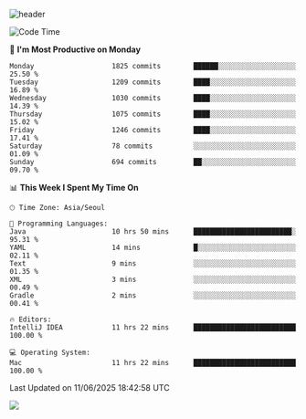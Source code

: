 ![header](https://capsule-render.vercel.app/api?type=Egg&color=timeAuto&height=300&section=header&text=PoPo&fontSize=90&animation=fadeIn)

  <!--START_SECTION:waka-->
![Code Time](http://img.shields.io/badge/Code%20Time-2%2C752%20hrs%2056%20mins-blue)

📅 **I'm Most Productive on Monday** 

```text
Monday                   1825 commits        ██████░░░░░░░░░░░░░░░░░░░   25.50 % 
Tuesday                  1209 commits        ████░░░░░░░░░░░░░░░░░░░░░   16.89 % 
Wednesday                1030 commits        ████░░░░░░░░░░░░░░░░░░░░░   14.39 % 
Thursday                 1075 commits        ████░░░░░░░░░░░░░░░░░░░░░   15.02 % 
Friday                   1246 commits        ████░░░░░░░░░░░░░░░░░░░░░   17.41 % 
Saturday                 78 commits          ░░░░░░░░░░░░░░░░░░░░░░░░░   01.09 % 
Sunday                   694 commits         ██░░░░░░░░░░░░░░░░░░░░░░░   09.70 % 
```


📊 **This Week I Spent My Time On** 

```text
🕑︎ Time Zone: Asia/Seoul

💬 Programming Languages: 
Java                     10 hrs 50 mins      ████████████████████████░   95.31 % 
YAML                     14 mins             █░░░░░░░░░░░░░░░░░░░░░░░░   02.11 % 
Text                     9 mins              ░░░░░░░░░░░░░░░░░░░░░░░░░   01.35 % 
XML                      3 mins              ░░░░░░░░░░░░░░░░░░░░░░░░░   00.49 % 
Gradle                   2 mins              ░░░░░░░░░░░░░░░░░░░░░░░░░   00.41 % 

🔥 Editors: 
IntelliJ IDEA            11 hrs 22 mins      █████████████████████████   100.00 % 

💻 Operating System: 
Mac                      11 hrs 22 mins      █████████████████████████   100.00 % 
```


 Last Updated on 11/06/2025 18:42:58 UTC
<!--END_SECTION:waka-->



<img src="https://capsule-render.vercel.app/api?type=Egg&color=timeAuto&height=300&section=footer&text=PoPo&fontSize=90&animation=fadeIn&reversal=true" />
